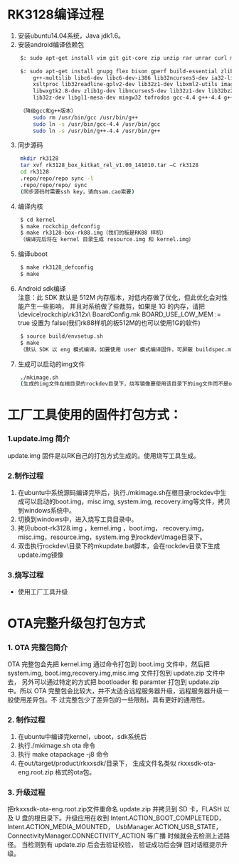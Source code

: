 

# RK3128编译过程
1. 安装ubuntu14.04系统，Java jdk1.6。
2. 安装android编译依赖包
```sh
    $: sudo apt-get install vim git git-core zip unzip rar unrar curl minicom valgrind gawk
    
    $: sudo apt-get install gnupg flex bison gperf build-essential zlib1g-dev gcc-multilib
        g++-multilib libc6-dev libc6-dev-i386 lib32ncurses5-dev ia32-libs x11proto-core-dev libx11-dev
        xsltproc lib32readline-gplv2-dev lib32z1-dev libxml2-utils imagemagick lzop libesd0-dev
        libwxgtk2.8-dev zlib1g-dev libncurses5-dev lib32z1-dev lib32bz2-dev lib32ncurses5-dev
        lib32z-dev libgl1-mesa-dev mingw32 tofrodos gcc-4.4 g++-4.4 g++-4.4-multilib
   
    （降级gcc和g++版本）
        sudo rm /usr/bin/gcc /usr/bin/g++
        sudo ln -s /usr/bin/gcc-4.4 /usr/bin/gcc
        sudo ln -s /usr/bin/g++-4.4 /usr/bin/g++
```
3. 同步源码
```sh
    mkdir rk3128
    tar xvf rk3128_box_kitkat_rel_v1.00_141010.tar –C rk3128
    cd rk3128
    .repo/repo/repo sync -l
    .repo/repo/repo/ sync
    (同步源码时需要ssh key，请向sam.cao索要)
```
4. 编译内核
```sh
    $ cd kernel
    $ make rockchip_defconfig
    $ make rk3128-box-rk88.img（我们的板是RK88 样机）
    （编译完后将在 kernel 目录生成 resource.img 和 kernel.img）
```
5. 编译uboot  
```sh
    $ make rk3128_defconfig
    $ make
```
6. Android sdk编译  
注意：此 SDK 默认是 512M 内存版本，对低内存做了优化，但此优化会对性能产生一些影响，
并且对系统做了些裁剪，如果是 1G 的内存，请把\device\rockchip\rk312x\ BoardConfig.mk
BOARD_USE_LOW_MEM := true 设置为 false(我们rk88样机的板512M的也可以使用1G的软件)
```sh
    $ source build/envsetup.sh
    $ make
    （默认 SDK 以 eng 模式编译。如要使用 user 模式编译固件，可屏蔽 buildspec.mk 中的注释，如下：TARGET_BUILD_VARIANT:=user）
```
7. 生成可以启动的img文件
```sh
    ./mkimage.sh
    (生成的img文件在根目录的rockdev目录下，烧写镜像要使用该目录下的img文件而不是out/target/product/rkxx目录下的img文件)
```
# 工厂工具使用的固件打包方式：
### 1.update.img 简介
update.img 固件是以RK自己的打包方式生成的。使用烧写工具生成。

### 2.制作过程
1. 在ubuntu中系统源码编译完毕后，执行./mkimage.sh在根目录rockdev中生成可以启动的boot.img，misc.img, system.img, recovery.img等文件，拷贝到windows系统中。
2. 切换到windows中，进入烧写工具目录中。 
3. 拷贝uboot-rk3128.img ，kernel.img ，boot.img， recovery.img，misc.img，resource.img，system.img 到rockdev\Image目录下。
4. 双击执行rockdev\目录下的mkupdate.bat脚本，会在rockdev目录下生成update.img镜像

### 3.烧写过程
* 使用工厂工具升级


# OTA完整升级包打包方式
### 1. OTA  完整包简介
  OTA 完整包会先把 kernel.img 通过命令打包到 boot.img 文件中，然后把
system.img, boot.img,recovery.img,misc.img 文件打包到 update.zip 文件中去，
另外可以通过特定的方式把 bootloader 和 paramter 打包到 update.zip 中。所以 OTA
完整包会比较大，并不太适合远程服务器升级，远程服务器升级一般使用差异包。不
过完整包少了差异包的一些限制，具有更好的通用性。

### 2. 制作过程
1. 在ubuntu中编译完kernel，uboot，sdk系统后
2. 执行./mkimage.sh ota 命令
3. 执行 make otapackage -j8 命令
4. 在out/target/product/rkxxsdk/目录下， 生成文件名类似 rkxxsdk-ota-eng.root.zip 格式的ota包。
### 3. 升级过程
 把rkxxsdk-ota-eng.root.zip文件重命名 update.zip 并拷贝到 SD 卡，FLASH 以及 U 盘的根目录下。升级应用在收到
Intent.ACTION_BOOT_COMPLETEDD，Intent.ACTION_MEDIA_MOUNTED，
UsbManager.ACTION_USB_STATE，ConnectivityManager.CONNECTIVITY_ACTION 等广播
时候就会去检测上述路径。 当检测到有 update.zip 后会去验证校验， 验证成功后会弹
回对话框提示升级。
